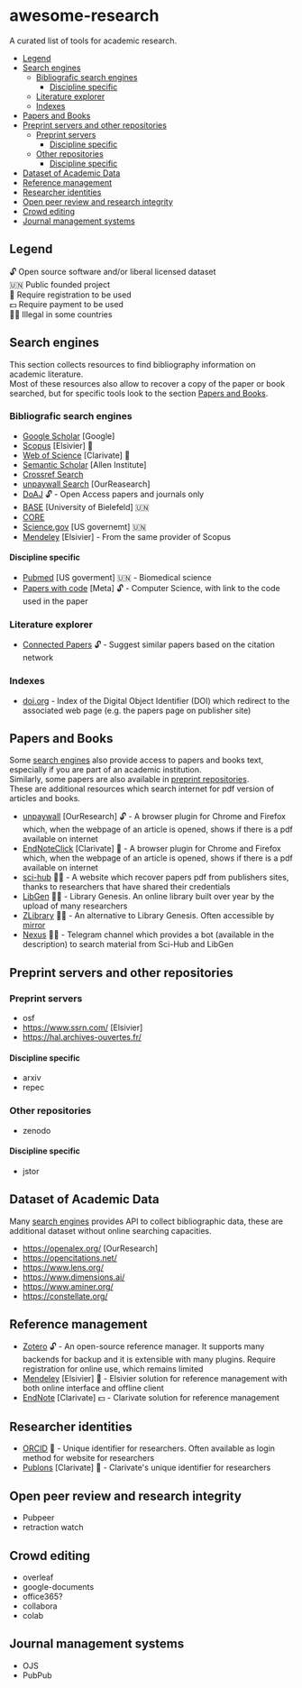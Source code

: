 # awesome-research
A curated list of tools for academic research.

* [Legend](#legend)
* [Search engines](#search-engines)
  * [Bibliografic search engines](#bibliografic-search-engines)
    * [Discipline specific](#discipline-specific)
  * [Literature explorer](#literature-explorer)
  * [Indexes](#indexes)
* [Papers and Books](#papers-and-books)
* [Preprint servers and other repositories](#preprint-servers-and-other-repositories)
  * [Preprint servers](#preprint-servers)
    * [Discipline specific](#discipline-specific-1)
  * [Other repositories](#other-repositories)
    * [Discipline specific](#discipline-specific-2)
* [Dataset of Academic Data](#dataset-of-academic-data)
* [Reference management](#reference-management)
* [Researcher identities](#researcher-identities)
* [Open peer review and research integrity](#open-peer-review-and-research-integrity)
* [Crowd editing](#crowd-editing)
* [Journal management systems](#journal-management-systems)

## Legend
🔓 Open source software and/or liberal licensed dataset    
🇺🇳 Public founded project  
📝 Require registration to be used  
💵 Require payment to be used  
🏴‍☠️ Illegal in some countries  

## Search engines
This section collects resources to find bibliography information on academic literature.  
Most of these resources also allow to recover a copy of the paper or book searched, but for specific tools look to the section [Papers and Books](#papers-and-books).

### Bibliografic search engines
* [Google Scholar](https://scholar.google.it/) [Google]
* [Scopus](https://www.scopus.com/) [Elsivier] 📝
* [Web of Science](https://www.webofscience.com/) [Clarivate] 📝
* [Semantic Scholar](https://www.semanticscholar.org/) [Allen Institute]
* [Crossref Search](https://search.crossref.org/)
* [unpaywall Search](http://unpaywall.org/articles) [OurReasearch]
* [DoAJ](https://doaj.org/) 🔓 - Open Access papers and journals only
* [BASE](https://www.base-search.net/) [University of Bielefeld] 🇺🇳
* [CORE](https://core.ac.uk/)
* [Science.gov](https://www.science.gov/) [US governemt] 🇺🇳
* [Mendeley](https://www.mendeley.com/) [Elsivier] - From the same provider of Scopus

#### Discipline specific
* [Pubmed](https://pubmed.ncbi.nlm.nih.gov/) [US goverment] 🇺🇳 - Biomedical science
* [Papers with code](https://paperswithcode.com/) [Meta] 🔓 - Computer Science, with link to the code used in the paper

### Literature explorer
* [Connected Papers](https://www.connectedpapers.com/) 🔓 - Suggest similar papers based on the citation network

### Indexes
* [doi.org](https://www.doi.org/) - Index of the Digital Object Identifier (DOI) which redirect to the associated web page (e.g. the papers page on publisher site)

## Papers and Books
Some [search engines](#search-engines) also provide access to papers and books text, especially if you are part of an academic institution.  
Similarly, some papers are also available in [preprint repositories](#preprint-servers-and-other-repositories).  
These are additional resources which search internet for pdf version of articles and books.

* [unpaywall](http://unpaywall.org/) [OurResearch] 🔓 - A browser plugin for Chrome and Firefox which, when the webpage of an article is opened, shows if there is a pdf available on internet
* [EndNoteClick](https://click.endnote.com/) [Clarivate] 📝 - A browser plugin for Chrome and Firefox which, when the webpage of an article is opened, shows if there is a pdf available on internet
* [sci-hub](https://sci-hub.ru/) 🏴‍☠️ - A website which recover papers pdf from publishers sites, thanks to researchers that have shared their credentials
* [LibGen](https://libgen.fun/) 🏴‍☠️ - Library Genesis. An online library built over year by the upload of many researchers
* [ZLibrary](https://z-lib.org/) 🏴‍☠️ - An alternative to Library Genesis. Often accessible by [mirror](https://1lib.domains/)
* [Nexus](https://t.me/nexus_search) 🏴‍☠️ - Telegram channel which provides a bot (available in the description) to search material from Sci-Hub and LibGen

## Preprint servers and other repositories

### Preprint servers
* osf
* https://www.ssrn.com/ [Elsivier]
* https://hal.archives-ouvertes.fr/

#### Discipline specific
* arxiv
* repec

### Other repositories
* zenodo
  
#### Discipline specific
* jstor

## Dataset of Academic Data
Many [search engines](#search-engines) provides API to collect bibliographic data, these are additional dataset without online searching capacities.

* https://openalex.org/ [OurResearch]
* https://opencitations.net/
* https://www.lens.org/
* https://www.dimensions.ai/
* https://www.aminer.org/
* https://constellate.org/

## Reference management
* [Zotero](https://www.zotero.org/) 🔓 - An open-source reference manager. It supports many backends for backup and it is extensible with many plugins. Require registration for online use, which remains limited
* [Mendeley](https://www.mendeley.com/) [Elsivier] 📝 - Elsivier solution for reference management with both online interface and offline client
* [EndNote](https://endnote.com/) [Clarivate] 💵 - Clarivate solution for reference management

## Researcher identities
* [ORCID](https://orcid.org/) 📝 - Unique identifier for researchers. Often available as login method for website for researchers
* [Publons](https://publons.com/) [Clarivate] 📝 - Clarivate's unique identifier for researchers

## Open peer review and research integrity
* Pubpeer
* retraction watch

## Crowd editing
* overleaf
* google-documents
* office365?
* collabora
* colab

## Journal management systems
* OJS
* PubPub